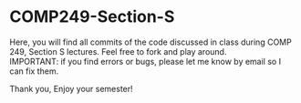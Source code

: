 # COMP249-Section-S
Here, you will find all commits of the code discussed in class during COMP 249, Section S lectures. Feel free to fork and play around.  
IMPORTANT: if you find errors or bugs, please let me know by email so I can fix them.

Thank you,  Enjoy your semester!
